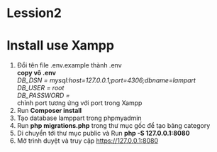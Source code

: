 # Lession2
# Install use Xampp    

1. Đổi tên file .env.example thành .env    
  **copy vô .env**       
  *DB_DSN = mysql:host=127.0.0.1;port=4306;dbname=lampart    
  DB_USER = root    
  DB_PASSWORD =*    
  chỉnh port tương ứng với port trong Xampp    
2. Run <strong>Composer install</strong>    
3. Tạo database lamppart trong phpmyadmin    
4. Run <strong>php migrations.php</strong> trong thư mục gốc để tạo bảng category     
5. Di chuyển tới thư mục public và Run <strong>php -S 127.0.0.1:8080</strong>    
6. Mở trình duyệt và truy cập https://127.0.0.1:8080    




